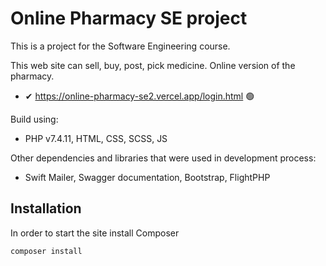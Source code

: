 # Online Pharmacy SE project

This is a project for the Software Engineering course.

This web site can sell, buy, post, pick medicine.
Online version of the pharmacy.
- ✔   https://online-pharmacy-se2.vercel.app/login.html 🟢

Build using:
- PHP v7.4.11, HTML, CSS, SCSS, JS

Other dependencies and libraries that were used in development process:
- Swift Mailer, Swagger documentation, Bootstrap, FlightPHP

## Installation
In order to start the site install Composer
```bash
composer install
```
